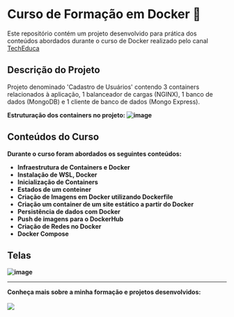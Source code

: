 # Curso de Formação em Docker 🐳

Este repositório contém um projeto desenvolvido para prática dos conteúdos abordados durante o curso de Docker realizado pelo canal [TechEduca](https://www.youtube.com/@TechEducaBr)

## Descrição do Projeto

Projeto denominado 'Cadastro de Usuários' contendo 3 containers relacionados à aplicação, 1 balanceador de cargas (NGINX), 1 banco de dados (MongoDB) e 1 cliente de banco de dados (Mongo Express).

<b>Estruturação dos containers no projeto:<b>
![image](https://github.com/user-attachments/assets/3741f729-7cda-4221-9fd5-478b1e7fa077)


## Conteúdos do Curso

Durante o curso foram abordados os seguintes conteúdos:

- Infraestrutura de Containers e Docker
- Instalação de WSL, Docker
- Inicialização de Containers
- Estados de um conteiner
- Criação de Imagens em Docker utilizando Dockerfile
- Criação um container de um site estático a partir do Docker
- Persistência de dados com Docker
- Push de imagens para o DockerHub
- Criação de Redes no Docker
- Docker Compose


## Telas

![image](https://github.com/user-attachments/assets/14f19e72-97e2-4f2c-abe6-deede0eaeefc)
<hr>
<b>Conheça mais sobre a minha formação e projetos desenvolvidos:<b><br>
<br>
<a href="https://www.linkedin.com/in/avany-souza-577457259" target="_blank"><img src="https://img.shields.io/badge/-LinkedIn-%230077B5?style=for-the-badge&logo=linkedin&logoColor=white">
  </a> 


